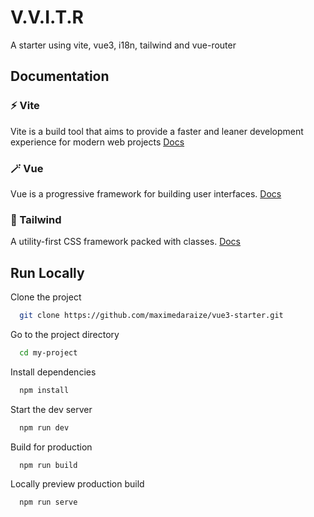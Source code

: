 # V.V.I.T.R

A starter using vite, vue3, i18n, tailwind and vue-router

## Documentation

### ⚡️ Vite

Vite is a build tool that aims to provide a faster and leaner development experience for modern web projects
[Docs](https://vitejs.dev/guide/)

### 🪄 Vue

Vue is a progressive framework for building user interfaces.
[Docs](https://v3.vuejs.org/guide/introduction.html)

### 🎨 Tailwind

A utility-first CSS framework packed with classes.
[Docs](https://tailwindcss.com/docs)

## Run Locally

Clone the project

```bash
  git clone https://github.com/maximedaraize/vue3-starter.git
```

Go to the project directory

```bash
  cd my-project
```

Install dependencies

```bash
  npm install
```

Start the dev server

```bash
  npm run dev
```

Build for production

```bash
  npm run build
```

Locally preview production build

```bash
  npm run serve
```
